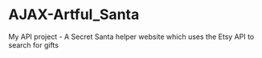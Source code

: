 # AJAX-Artful_Santa
My API project - A Secret Santa helper website which uses the Etsy API to search for gifts
